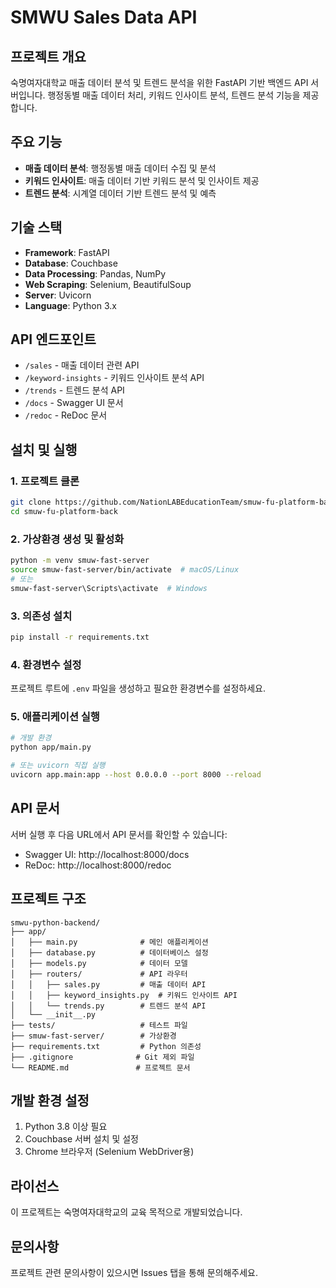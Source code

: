 # SMWU Sales Data API

## 프로젝트 개요
숙명여자대학교 매출 데이터 분석 및 트렌드 분석을 위한 FastAPI 기반 백엔드 API 서버입니다.
행정동별 매출 데이터 처리, 키워드 인사이트 분석, 트렌드 분석 기능을 제공합니다.

## 주요 기능
- **매출 데이터 분석**: 행정동별 매출 데이터 수집 및 분석
- **키워드 인사이트**: 매출 데이터 기반 키워드 분석 및 인사이트 제공
- **트렌드 분석**: 시계열 데이터 기반 트렌드 분석 및 예측

## 기술 스택
- **Framework**: FastAPI
- **Database**: Couchbase
- **Data Processing**: Pandas, NumPy
- **Web Scraping**: Selenium, BeautifulSoup
- **Server**: Uvicorn
- **Language**: Python 3.x

## API 엔드포인트
- `/sales` - 매출 데이터 관련 API
- `/keyword-insights` - 키워드 인사이트 분석 API
- `/trends` - 트렌드 분석 API
- `/docs` - Swagger UI 문서
- `/redoc` - ReDoc 문서

## 설치 및 실행

### 1. 프로젝트 클론
```bash
git clone https://github.com/NationLABEducationTeam/smuw-fu-platform-back.git
cd smuw-fu-platform-back
```

### 2. 가상환경 생성 및 활성화
```bash
python -m venv smuw-fast-server
source smuw-fast-server/bin/activate  # macOS/Linux
# 또는
smuw-fast-server\Scripts\activate  # Windows
```

### 3. 의존성 설치
```bash
pip install -r requirements.txt
```

### 4. 환경변수 설정
프로젝트 루트에 `.env` 파일을 생성하고 필요한 환경변수를 설정하세요.

### 5. 애플리케이션 실행
```bash
# 개발 환경
python app/main.py

# 또는 uvicorn 직접 실행
uvicorn app.main:app --host 0.0.0.0 --port 8000 --reload
```

## API 문서
서버 실행 후 다음 URL에서 API 문서를 확인할 수 있습니다:
- Swagger UI: http://localhost:8000/docs
- ReDoc: http://localhost:8000/redoc

## 프로젝트 구조
```
smwu-python-backend/
├── app/
│   ├── main.py              # 메인 애플리케이션
│   ├── database.py          # 데이터베이스 설정
│   ├── models.py            # 데이터 모델
│   ├── routers/             # API 라우터
│   │   ├── sales.py         # 매출 데이터 API
│   │   ├── keyword_insights.py  # 키워드 인사이트 API
│   │   └── trends.py        # 트렌드 분석 API
│   └── __init__.py
├── tests/                   # 테스트 파일
├── smuw-fast-server/        # 가상환경
├── requirements.txt         # Python 의존성
├── .gitignore              # Git 제외 파일
└── README.md               # 프로젝트 문서
```

## 개발 환경 설정
1. Python 3.8 이상 필요
2. Couchbase 서버 설치 및 설정
3. Chrome 브라우저 (Selenium WebDriver용)

## 라이선스
이 프로젝트는 숙명여자대학교의 교육 목적으로 개발되었습니다.

## 문의사항
프로젝트 관련 문의사항이 있으시면 Issues 탭을 통해 문의해주세요. 